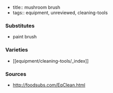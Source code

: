- title:: mushroom brush
- tags:: equipment, unreviewed, cleaning-tools

### Substitutes
* paint brush

### Varieties
* [[equipment/cleaning-tools/_index]]

### Sources
* http://foodsubs.com/EqClean.html
